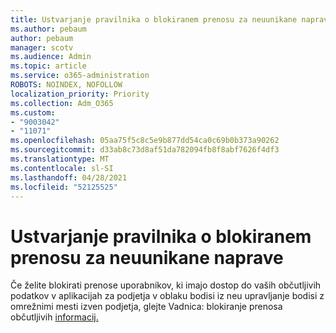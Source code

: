 ```yaml
---
title: Ustvarjanje pravilnika o blokiranem prenosu za neuunikane naprave
ms.author: pebaum
author: pebaum
manager: scotv
ms.audience: Admin
ms.topic: article
ms.service: o365-administration
ROBOTS: NOINDEX, NOFOLLOW
localization_priority: Priority
ms.collection: Adm_O365
ms.custom:
- "9003042"
- "11071"
ms.openlocfilehash: 05aa75f5c8c5e9b877dd54ca0c69b0b373a90262
ms.sourcegitcommit: d33ab8c73d8af51da782094fb8f8abf7626f4df3
ms.translationtype: MT
ms.contentlocale: sl-SI
ms.lasthandoff: 04/28/2021
ms.locfileid: "52125525"
---
```

# <a name="create-a-block-download-policy-for-unmanaged-devices"></a>Ustvarjanje pravilnika o blokiranem prenosu za neuunikane naprave

Če želite blokirati prenose uporabnikov, ki imajo dostop do vaših občutljivih podatkov v aplikacijah za podjetja v oblaku bodisi iz neu upravljanje bodisi z omrežnimi mesti izven podjetja, glejte Vadnica: blokiranje prenosa občutljivih [informacij.](https://docs.microsoft.com/cloud-app-security/use-case-proxy-block-session-aad)



